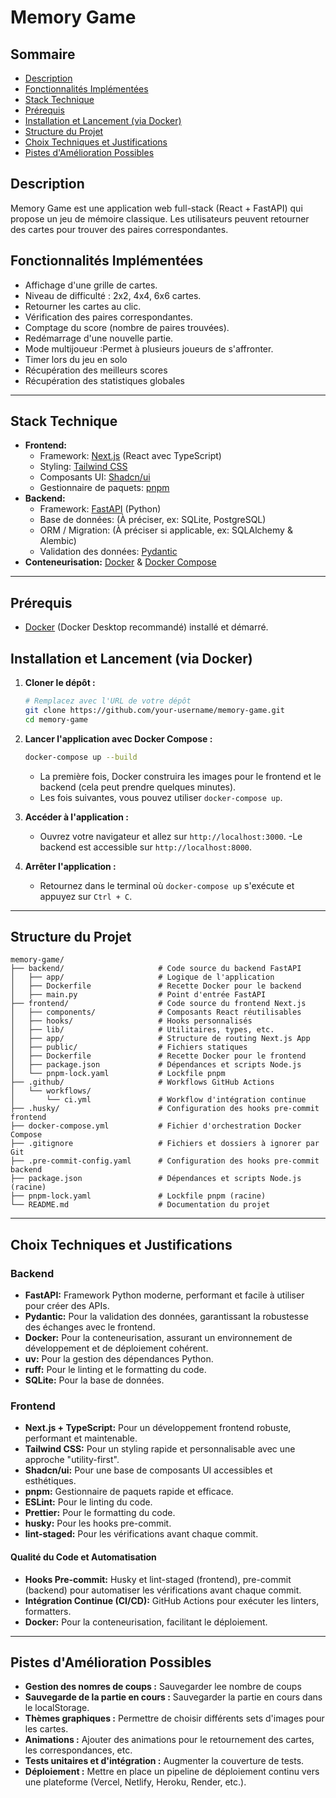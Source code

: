 # Memory Game

## Sommaire

- [Description](#description)
- [Fonctionnalités Implémentées](#fonctionnalités-implémentées)
- [Stack Technique](#stack-technique)
- [Prérequis](#prérequis)
- [Installation et Lancement (via Docker)](#installation-et-lancement-via-docker)
- [Structure du Projet](#structure-du-projet)
- [Choix Techniques et Justifications](#choix-techniques-et-justifications)
- [Pistes d'Amélioration Possibles](#pistes-damélioration-possibles)

## Description

Memory Game est une application web full-stack (React + FastAPI) qui propose un jeu de mémoire classique. Les utilisateurs peuvent retourner des cartes pour trouver des paires correspondantes.

## Fonctionnalités Implémentées

- Affichage d'une grille de cartes.
- Niveau de difficulté : 2x2, 4x4, 6x6 cartes.
- Retourner les cartes au clic.
- Vérification des paires correspondantes.
- Comptage du score (nombre de paires trouvées).
- Redémarrage d'une nouvelle partie.
- Mode multijoueur :Permet à plusieurs joueurs de s'affronter.
- Timer lors du jeu en solo
- Récupération des meilleurs scores
- Récupération des statistiques globales

---

## Stack Technique

- **Frontend:**
  - Framework: [Next.js](https://nextjs.org/) (React avec TypeScript)
  - Styling: [Tailwind CSS](https://tailwindcss.com/)
  - Composants UI: [Shadcn/ui](https://ui.shadcn.com/)
  - Gestionnaire de paquets: [pnpm](https://pnpm.io/)
- **Backend:**
  - Framework: [FastAPI](https://fastapi.tiangolo.com/) (Python)
  - Base de données: (À préciser, ex: SQLite, PostgreSQL)
  - ORM / Migration: (À préciser si applicable, ex: SQLAlchemy & Alembic)
  - Validation des données: [Pydantic](https://docs.pydantic.dev/latest/)
- **Conteneurisation:** [Docker](https://www.docker.com/) & [Docker Compose](https://docs.docker.com/compose/)

---

## Prérequis

- [Docker](https://www.docker.com/products/docker-desktop/) (Docker Desktop recommandé) installé et démarré.

## Installation et Lancement (via Docker)

1.  **Cloner le dépôt :**

    ```bash
    # Remplacez avec l'URL de votre dépôt
    git clone https://github.com/your-username/memory-game.git
    cd memory-game
    ```

2.  **Lancer l'application avec Docker Compose :**

    ```bash
    docker-compose up --build
    ```

    - La première fois, Docker construira les images pour le frontend et le backend (cela peut prendre quelques minutes).
    - Les fois suivantes, vous pouvez utiliser `docker-compose up`.

3.  **Accéder à l'application :**

    - Ouvrez votre navigateur et allez sur `http://localhost:3000`.
      -Le backend est accessible sur `http://localhost:8000`.

4.  **Arrêter l'application :**
    - Retournez dans le terminal où `docker-compose up` s'exécute et appuyez sur `Ctrl + C`.

---

## Structure du Projet

```plaintext
memory-game/
├── backend/                     # Code source du backend FastAPI
│   ├── app/                     # Logique de l'application
│   ├── Dockerfile               # Recette Docker pour le backend
│   ├── main.py                  # Point d'entrée FastAPI
├── frontend/                    # Code source du frontend Next.js
│   ├── components/              # Composants React réutilisables
│   ├── hooks/                   # Hooks personnalisés
│   ├── lib/                     # Utilitaires, types, etc.
│   ├── app/                     # Structure de routing Next.js App
│   ├── public/                  # Fichiers statiques
│   ├── Dockerfile               # Recette Docker pour le frontend
│   ├── package.json             # Dépendances et scripts Node.js
│   └── pnpm-lock.yaml           # Lockfile pnpm
├── .github/                     # Workflows GitHub Actions
│   └── workflows/
│       └── ci.yml               # Workflow d'intégration continue
├── .husky/                      # Configuration des hooks pre-commit frontend
├── docker-compose.yml           # Fichier d'orchestration Docker Compose
├── .gitignore                   # Fichiers et dossiers à ignorer par Git
├── .pre-commit-config.yaml      # Configuration des hooks pre-commit backend
├── package.json                 # Dépendances et scripts Node.js (racine)
├── pnpm-lock.yaml               # Lockfile pnpm (racine)
└── README.md                    # Documentation du projet
```

---

## Choix Techniques et Justifications

### Backend

- **FastAPI:** Framework Python moderne, performant et facile à utiliser pour créer des APIs.
- **Pydantic:** Pour la validation des données, garantissant la robustesse des échanges avec le frontend.
- **Docker:** Pour la conteneurisation, assurant un environnement de développement et de déploiement cohérent.
- **uv:** Pour la gestion des dépendances Python.
- **ruff:** Pour le linting et le formatting du code.
- **SQLite:** Pour la base de données.

### Frontend

- **Next.js + TypeScript:** Pour un développement frontend robuste, performant et maintenable.
- **Tailwind CSS:** Pour un styling rapide et personnalisable avec une approche "utility-first".
- **Shadcn/ui:** Pour une base de composants UI accessibles et esthétiques.
- **pnpm:** Gestionnaire de paquets rapide et efficace.
- **ESLint:** Pour le linting du code.
- **Prettier:** Pour le formatting du code.
- **husky:** Pour les hooks pre-commit.
- **lint-staged:** Pour les vérifications avant chaque commit.

#### Qualité du Code et Automatisation

- **Hooks Pre-commit:** Husky et lint-staged (frontend), pre-commit (backend) pour automatiser les vérifications avant chaque commit.
- **Intégration Continue (CI/CD):** GitHub Actions pour exécuter les linters, formatters.
- **Docker:** Pour la conteneurisation, facilitant le déploiement.

---

## Pistes d'Amélioration Possibles

- **Gestion des nomres de coups :** Sauvegarder lee nombre de coups
- **Sauvegarde de la partie en cours :** Sauvegarder la partie en cours dans le localStorage.
- **Thèmes graphiques :** Permettre de choisir différents sets d'images pour les cartes.
- **Animations :** Ajouter des animations pour le retournement des cartes, les correspondances, etc.
- **Tests unitaires et d'intégration :** Augmenter la couverture de tests.
- **Déploiement :** Mettre en place un pipeline de déploiement continu vers une plateforme (Vercel, Netlify, Heroku, Render, etc.).
